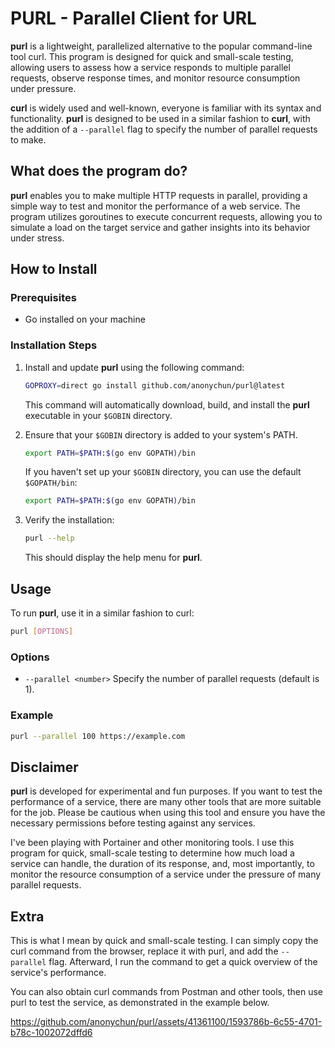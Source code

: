 # PURL - Parallel Client for URL

**purl** is a lightweight, parallelized alternative to the popular command-line tool curl. This program is designed for quick and small-scale testing, allowing users to assess how a service responds to multiple parallel requests, observe response times, and monitor resource consumption under pressure.

**curl** is widely used and well-known, everyone is familiar with its syntax and functionality. **purl** is designed to be used in a similar fashion to **curl**, with the addition of a `--parallel` flag to specify the number of parallel requests to make.

## What does the program do?

**purl** enables you to make multiple HTTP requests in parallel, providing a simple way to test and monitor the performance of a web service. The program utilizes goroutines to execute concurrent requests, allowing you to simulate a load on the target service and gather insights into its behavior under stress.

## How to Install

### Prerequisites

- Go installed on your machine

### Installation Steps

1. Install and update **purl** using the following command:

   ```bash
   GOPROXY=direct go install github.com/anonychun/purl@latest
   ```

   This command will automatically download, build, and install the **purl** executable in your `$GOBIN` directory.

2. Ensure that your `$GOBIN` directory is added to your system's PATH.

   ```bash
   export PATH=$PATH:$(go env GOPATH)/bin
   ```

   If you haven't set up your `$GOBIN` directory, you can use the default `$GOPATH/bin`:

   ```bash
   export PATH=$PATH:$(go env GOPATH)/bin
   ```

3. Verify the installation:

   ```bash
   purl --help
   ```

   This should display the help menu for **purl**.

## Usage

To run **purl**, use it in a similar fashion to curl:

```bash
purl [OPTIONS]
```

### Options

- `--parallel <number>` Specify the number of parallel requests (default is 1).

### Example

```bash
purl --parallel 100 https://example.com
```

## Disclaimer

**purl** is developed for experimental and fun purposes. If you want to test the performance of a service, there are many other tools that are more suitable for the job. Please be cautious when using this tool and ensure you have the necessary permissions before testing against any services.

I've been playing with Portainer and other monitoring tools. I use this program for quick, small-scale testing to determine how much load a service can handle, the duration of its response, and, most importantly, to monitor the resource consumption of a service under the pressure of many parallel requests.

## Extra

This is what I mean by quick and small-scale testing. I can simply copy the curl command from the browser, replace it with purl, and add the `--parallel` flag. Afterward, I run the command to get a quick overview of the service's performance.

You can also obtain curl commands from Postman and other tools, then use purl to test the service, as demonstrated in the example below.

https://github.com/anonychun/purl/assets/41361100/1593786b-6c55-4701-b78c-1002072dffd6
